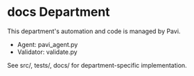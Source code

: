 # docs Department

This department's automation and code is managed by Pavi.
- Agent: pavi_agent.py
- Validator: validate.py

See src/, tests/, docs/ for department-specific implementation.